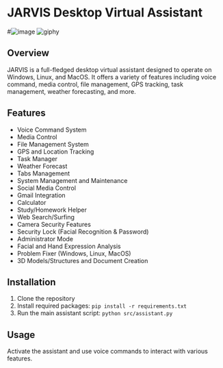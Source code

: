 # JARVIS Desktop Virtual Assistant

#![image](https://github.com/sarthak255/Desktop-Virtual-Assistant-jarvis/assets/59481936/934e79cc-9c42-41ce-ad28-b982ba69636a)
![giphy](https://github.com/sarthak255/Desktop-Virtual-Assistant-jarvis/assets/59481936/58f39051-f603-4e1c-88d0-81741ff30f8a)



## Overview
JARVIS is a full-fledged desktop virtual assistant designed to operate on Windows, Linux, and MacOS. It offers a variety of features including voice command, media control, file management, GPS tracking, task management, weather forecasting, and more.

## Features
- Voice Command System
- Media Control
- File Management System
- GPS and Location Tracking
- Task Manager
- Weather Forecast
- Tabs Management
- System Management and Maintenance
- Social Media Control
- Gmail Integration
- Calculator
- Study/Homework Helper
- Web Search/Surfing
- Camera Security Features
- Security Lock (Facial Recognition & Password)
- Administrator Mode
- Facial and Hand Expression Analysis
- Problem Fixer (Windows, Linux, MacOS)
- 3D Models/Structures and Document Creation

## Installation
1. Clone the repository
2. Install required packages: `pip install -r requirements.txt`
3. Run the main assistant script: `python src/assistant.py`

## Usage
Activate the assistant and use voice commands to interact with various features.
